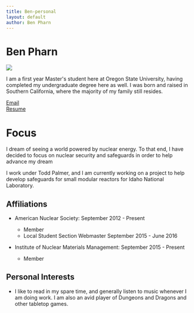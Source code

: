 ```yaml
---
title: Ben-personal
layout: default
author: Ben Pharn
---
```

Ben Pharn
================================

<img src="{{ site.url }}users/pharnb/images/image.jpg">

I am a first year Master's student here at Oregon State University, having completed my undergraduate degree here as well.  I was born and raised in Southern California, where the majority of my family still resides.

<a href="mailto:pharnb@oregonstate.edu" target="top"> Email</a>  
[Resume](./files/resume.pdf)

# Focus

I dream of seeing a world powered by nuclear energy.  To that end, I have decided to focus on nuclear security and safeguards in order to help advance my dream


I work under Todd Palmer, and I am currently working on a project to help develop safeguards for small modular reactors for Idaho National Laboratory.

## Affiliations

* American Nuclear Society: September 2012 - Present
  * Member
  * Local Student Section Webmaster September 2015 - June 2016

* Institute of Nuclear Materials Management: September 2015 - Present
  * Member

## Personal Interests

* I like to read in my spare time, and generally listen to music whenever I am doing work.  I am also an avid player of Dungeons and Dragons and other tabletop games.  